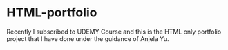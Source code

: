 # HTML-portfolio
Recently I subscribed to UDEMY Course and this is the HTML only portfolio project that  I have done under the guidance of Anjela Yu.
